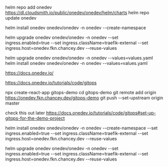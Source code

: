 helm repo add onedev https://dl.cloudsmith.io/public/onedev/onedev/helm/charts
helm repo update onedev

helm install onedev onedev/onedev -n onedev --create-namespace

helm upgrade onedev onedev/onedev -n onedev --set ingress.enabled=true --set ingress.className=traefik-external --set ingress.host=onedev.fkn.chancey.dev --reuse-values


helm upgrade onedev onedev/onedev -n onedev --values=values.yaml
helm install onedev onedev/onedev -n onedev --values=values.yaml

https://docs.onedev.io/

https://docs.onedev.io/tutorials/code/gitops

npx create-react-app gitops-demo
cd gitops-demo
git remote add origin https://onedev.fkn.chancey.dev/gitops-demo
git push --set-upstream origin master   


check this out later
https://docs.onedev.io/tutorials/code/gitops#set-up-gitops-for-the-demo-project

helm install onedev onedev/onedev -n onedev --create-namespace --set ingress.enabled=true --set ingress.className=traefik-external --set ingress.host=onedev.fkn.chancey.dev --reuse-values

helm upgrade onedev onedev/onedev -n onedev --set ingress.enabled=true --set ingress.className=traefik-external --set ingress.host=onedev.fkn.chancey.dev --reuse-values

